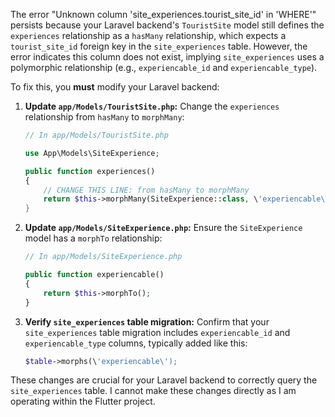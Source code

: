 The error "Unknown column \'site_experiences.tourist_site_id\' in \'WHERE\'" persists because your Laravel backend's `TouristSite` model still defines the `experiences` relationship as a `hasMany` relationship, which expects a `tourist_site_id` foreign key in the `site_experiences` table. However, the error indicates this column does not exist, implying `site_experiences` uses a polymorphic relationship (e.g., `experiencable_id` and `experiencable_type`).

To fix this, you **must** modify your Laravel backend:

1.  **Update `app/Models/TouristSite.php`:**
    Change the `experiences` relationship from `hasMany` to `morphMany`:
    ```php
    // In app/Models/TouristSite.php

    use App\Models\SiteExperience;

    public function experiences()
    {
        // CHANGE THIS LINE: from hasMany to morphMany
        return $this->morphMany(SiteExperience::class, \'experiencable\');
    }
    ```

2.  **Update `app/Models/SiteExperience.php`:**
    Ensure the `SiteExperience` model has a `morphTo` relationship:
    ```php
    // In app/Models/SiteExperience.php

    public function experiencable()
    {
        return $this->morphTo();
    }
    ```

3.  **Verify `site_experiences` table migration:**
    Confirm that your `site_experiences` table migration includes `experiencable_id` and `experiencable_type` columns, typically added like this:
    ```php
    $table->morphs(\'experiencable\');
    ```

These changes are crucial for your Laravel backend to correctly query the `site_experiences` table. I cannot make these changes directly as I am operating within the Flutter project.